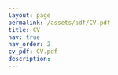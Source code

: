 ```yaml
---
layout: page
permalink: /assets/pdf/CV.pdf
title: CV
nav: true
nav_order: 2
cv_pdf: CV.pdf
description: 
---
```


